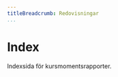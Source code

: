 ```yaml
---
titleBreadcrumb: Redovisningar
...
```

Index
===============================
Indexsida för kursmomentsrapporter.
